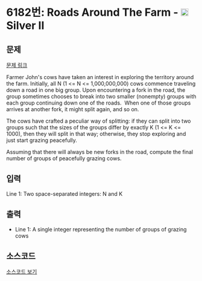 # 6182번: Roads Around The Farm - <img src="https://static.solved.ac/tier_small/9.svg" style="height:20px" /> Silver II

<!-- performance -->

<!-- 문제 제출 후 깃허브에 푸시를 했을 때 제출한 코드의 성능이 입력될 공간입니다.-->

<!-- end -->

## 문제

[문제 링크](https://boj.kr/6182)


<p>Farmer John's cows have taken an interest in exploring the territory around the farm. Initially, all N (1 &lt;= N &lt;= 1,000,000,000) cows commence traveling down a road in one big group. Upon encountering a fork in the road, the group sometimes chooses to break into two smaller (nonempty) groups with each group continuing down one of the roads. &nbsp;When one of those groups arrives at another fork, it might split again, and so on.</p>

<p>The cows have crafted a peculiar way of splitting: if they can split into two groups such that the sizes of the groups differ by exactly K (1 &lt;= K &lt;= 1000), then they will split in that way; otherwise, they stop exploring and just start grazing peacefully.</p>

<p>Assuming that there will always be new forks in the road, compute the final number of groups of peacefully grazing cows.</p>



## 입력


<p>Line 1: Two space-separated integers: N and K</p>



## 출력


<ul>
<li>Line 1: A single integer representing the number of groups of grazing cows</li>
</ul>



## 소스코드

[소스코드 보기](Roads%20Around%20The%20Farm.py)
